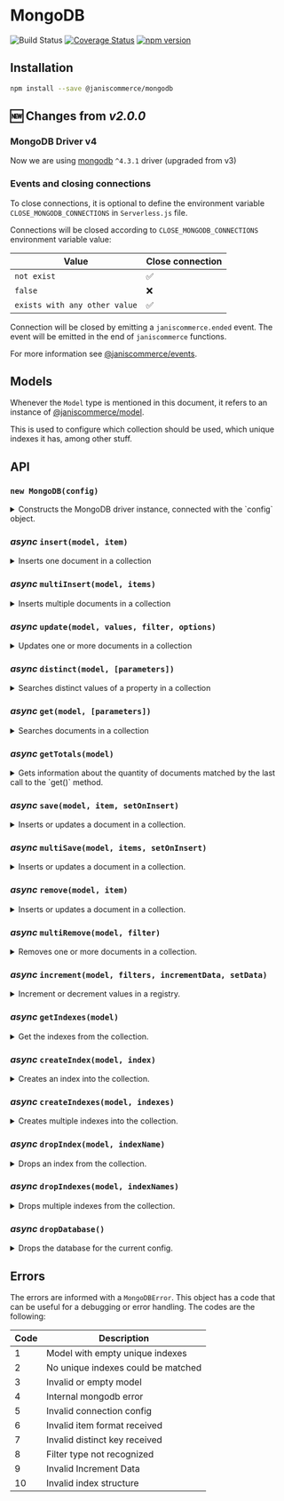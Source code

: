 
# MongoDB

![Build Status](https://github.com/janis-commerce/mongodb/workflows/Build%20Status/badge.svg)
[![Coverage Status](https://coveralls.io/repos/github/janis-commerce/mongodb/badge.svg?branch=master)](https://coveralls.io/github/janis-commerce/mongodb?branch=master)
[![npm version](https://badge.fury.io/js/%40janiscommerce%2Fmongodb.svg)](https://www.npmjs.com/package/@janiscommerce/mongodb)

## Installation

```sh
npm install --save @janiscommerce/mongodb
```

## :new: Changes from _v2.0.0_

### MongoDB Driver v4

Now we are using [mongodb](https://www.npmjs.com/package/mongodb) `^4.3.1` driver (upgraded from v3)

### Events and closing connections

To close connections, it is optional to define the environment variable `CLOSE_MONGODB_CONNECTIONS` in `Serverless.js` file.

Connections will be closed according to `CLOSE_MONGODB_CONNECTIONS` environment variable value:

| Value | Close connection |
|-------|------------------|
| `not exist` | :white_check_mark: |
| `false` | :x: |
| `exists with any other value` | :white_check_mark: |

Connection will be closed by emitting a `janiscommerce.ended` event. The event will be emitted in the end of `janiscommerce` functions.

For more information see [@janiscommerce/events](https://www.npmjs.com/package/@janiscommerce/events).

## Models
Whenever the `Model` type is mentioned in this document, it refers to an instance of [@janiscommerce/model](https://www.npmjs.com/package/@janiscommerce/model).

This is used to configure which collection should be used, which unique indexes it has, among other stuff.

## API

### `new MongoDB(config)`

<details>

<summary>Constructs the MongoDB driver instance, connected with the `config` object.</summary>

**Properties:**

- host `String` (optional): MongoDB host, default: `localhost`
- protocol `String` (optional): host protocol, default: `mongodb://`
- port `Number` (optional): host port, default none
- user `String` (optional): host username, default none
- password `String` (optional): host user password, default none
- database `String` **(required)**: MongoDB database
- limit `Number` (optional): Default limit for `get`/`getTotals` operations, default: `500`

**Usage:**
```js
const MongoDB = require('@janiscommerce/mongodb');

const Model = require('./myModel');

const mongo = new MongoDB({
   protocol: 'mongodb://',
   host: 'localhost',
   port: 27017
   user: 'some-user',
   password: 'super-secure-password',
   database: 'great-database'
});

const model = new Model();

// await mongo.[methodName](model);
```

</details>

### ***async*** `insert(model, item)`

<details>
<summary>Inserts one document in a collection</summary>

- model: `Model`: A model instance
- item: `Object`: The item to save in the collection

- Resolves `String`: The *ID* of the inserted item or rejects on failure.

**Usage:**
```js
await mongo.insert(model, {
   id: 1,
   name: 'test'
});
// > '000000054361564751d8516f'
```

</details>

### ***async*** `multiInsert(model, items)`

<details>
<summary>Inserts multiple documents in a collection</summary>

- model: `Model`: A model instance
- item: `Array<Object>`: The items to save in the collection

- Resolves `Array<Object>`: Items inserted
- Rejects `Error` When something bad occurs

**Usage:**
```js
await mongo.multiInsert(model, [
   { id: 2, name: 'test 1' },
   { id: 3, name: 'test 2' },
   { id: 4, name: 'test 3' }
]);
// > true
```

</details>

### ***async*** `update(model, values, filter, options)`

<details>
<summary>Updates one or more documents in a collection</summary>

- model: `Model`: A model instance
- values: `Object`: The values to set in the documents
- filter: `Object`: Filter criteria to match documents
- options: `Object`: Optional parameters (such as [arrayFilters](https://docs.mongodb.com/v3.6/release-notes/3.6/#arrayfilters)) of the query [See more](https://docs.mongodb.com/v3.6/reference/method/db.collection.updateMany/#definition)

- Resolves `Number`: The number of modified documents
- Rejects `Error` When something bad occurs

**Usage:**
```js
// Updating an item
await mongo.update(
   model,
   { name: 'foobar', color: 'red' }, // the values to update
   { id: 1 } // the filter
);
// > 1

// Updating the enire collection...
await mongo.update(
   model,
   { status: 'active' }, // the values to update
);
// > Number

// Updating certain elements of an array
/* Sample document to match
{
	_id: ObjectID('5df0151dbc1d570011949d86'),
	items: [{ name: 'foo', price: 90 },{ name: 'bar', price: 45 }]
}
*/
await mongo.update(
   model,
   { $set: { "items.$[elem].price" : 100 } }, // the values to update
   {}
   { arrayFilters: [ { "elem.price": { $gte: 85 } } ] }
)
// > Number
/* Output
{
	_id: ObjectID('5df0151dbc1d570011949d86'),
	items: [{ name: 'foo', price: 100 },{ name: 'bar', price: 45 }]
}
*/
```

</details>

### ***async*** `distinct(model, [parameters])`

<details>
<summary>Searches distinct values of a property in a collection</summary>

- model: `Model`: A model instance
- parameters: `Object` (optional): The query parameters. Default: `{}`. It only accepts `key` (the field name to get distinct values from, and `filters` -- described below in `get()` method)

- Resolves `Array<Object>`: An array of documents
- Rejects `Error` When something bad occurs

**Usage:**
```js
await mongo.distinct(model, { key: 'color', filters: { status: 'active' } });
// > ['Red', 'Blue']

```

</details>

### ***async*** `get(model, [parameters])`

<details>
<summary>Searches documents in a collection</summary>

- model: `Model`: A model instance
- parameters: `Object` (optional): The query parameters. Default: `{}`

- Resolves `Array<Object>`: An array of documents
- Rejects `Error` When something bad occurs

**Available parameters: (all of them are optional)**

- order `Object`: Sets the sorting criteria of the matched documents, for example: `{ myField: 'asc', myOtherField: 'desc' }`
- limit `Number`: Sets the page size when fetching documents. Defaults to the limit of the constructor.
- page `Number`: Sets the current page to retrieve.
- filters `Object|Array<Object>`: Sets the criteria to match documents. An object means AND operation between multiple filters. An array mean an OR operation. See examples [below](#filters).

Parameters example:
```js
{
   limit: 1000, // Default 500 from config
   page: 2,
   order: {
      itemField: 'asc'
   },
   filters: {
      itemField: 'foobar',
      otherItemField: {
         'value': ['foo', 'bar'],
         'type' : 'in'
      }
   }
}
```

#### Filters

The filters have a simpler structure than raw mongo filters, in order to simplify it's usage.

**Filter types**

The filter types can be defined in the model static getter `fields` like this:
```js
class MyModel extends Model {
	static get fields() {
		return {
			myField: {
				type: 'greaterOrEqual'
			}
		}
	}
}
```

It can also be overriden in each query like this:
```js
mongodb.get(myModel, {
	filters: {
		myField: {
			type: 'lesserOrEqual',
			value: 10
		}
	}
});
```

The following table shows all the supported filter types, and it's equivalence:

| Type           | Mongo equivalence |
| -------------- | ----------------- |
| equal          | $eq               |
| notEqual       | $ne               |
| greater        | $gt               |
| greaterOrEqual | $gte              |
| lesser         | $lt               |
| lesserOrEqual  | $lte              |
| in             | $in               |
| notIn          | $nin              |
| search         | $regex            |
| all            | $all              |
| exists         | $exists           |
| text           | $text             |
| elemMatch      | $elemMatch        |
| nearSphere     | $nearSphere       |
| geoIntersects  | $geoIntersects    |

If the type isn't defined in the model nor in the query, it defaults to `equal` for single valued filters or `in` for multivalued filter.

You can also pass an _unsupported_ mongodb `type` (it must start with the `$` character, for example: `$mod`).

**Internal field names**

The name of a filter and the field that it will match can differ. To achieve that, you must declare it in the model static getter `fields`:

```js
class MyModel extends Model {
	static get fields() {
		return {
			externalFieldName: {
				field: 'internalFieldName'
			}
		}
	}
}
```

**Mongo ObjectIds**

The fields of type `ObjectId` can be defined in the model this way:
```js
class MyModel extends Model {
	static get fields() {
		return {
			someIdField: {
				isID: true
			}
		}
	}
}
```

The package will handle the `string` to `ObjectId` conversion automatically for you. The `id` field is also automatically mapped to `_id` and converted to an `ObjectId`

It also maps `_id` field to `id` when retrieving documents.

**Example**

Putting it all together, here's a complete example with all possible configurations:

```js

class MyModel extends Model {
	static get fields() {
		return {
			otherIdField: {
				isID: true
			},
			greaterField: {
				type: 'greaterOrEqual'
			},
			overridenField: {
				type: 'search'
			},
			externalFieldName: {
				field: 'internalFieldName'
			}
		}
	}
}

mongodb.get(myModel, {
	filters: {
		id: '5df0151dbc1d570011949d86',
		otherIdField: ['5df0151dbc1d570011949d87', '5df0151dbc1d570011949d88'],
		greaterField: 15,
		overridenField: {
			type: 'exists',
			value: true
		},
		externalFieldName: true,
		someOtherField: ['foo', 'bar']
	}
});

// This is converted to the following mongo filter:
{
	id: {
		$eq: ObjectId('5df0151dbc1d570011949d86') // Automatically converted to ObjectId, default $eq type
	},
	otherIdField: {
		$in: [ObjectId('5df0151dbc1d570011949d87'), ObjectId('5df0151dbc1d570011949d88')] // Converted to ObjectId by model, default $in type
	},
	greaterField: {
		$gte: 15 // $gte type defined by model
	},
	overridenField: {
		$exists: true // $exists type overriden by query
	},
	internalFieldName: {
		$eq: true // Field name defined by model, default $eq type
	},
	someOtherField: {
		$in: ['foo', 'bar'] // Default $in type
	}
}
```

#### Nested filters
If you want to filter by fields inside objects, you can use nested filters. For example:
```js
{

/* Sample document to match
{
	_id: ObjectID('5df0151dbc1d570011949d86'),
	someField: {
		foo: 'bar'
	}
}
*/
mongodb.get(myModel, {
	filters: {
		'someField.foo': 'bar'
	}
});
```

**Usage:**
```js
await mongo.get(model, {})
// > [ ... ] // Every document in the collection, up to 500 documents.

// finding documents with a specific filter
await mongo.get(model, { filters: { id: 1 } })
// > [{ id: 1, name: 'foobar' }]

// finding the page 2 of elements with value "foo" with a page size of 10 elements.
await mongo.get(model, { limit: 10, page: 2 filters: { name: 'foo' } })
// > [ ... ] // The second page of 10 documents matching name equals to 'foo'.

// finding all entries ordered descendently by id
await mongo.get(model, { order: { id: 'desc' } });
// > [ ... ] // Every document in the collection, ordered by descending id, up to 500 documents.
```

</details>

### ***async*** `getTotals(model)`

<details>
<summary>Gets information about the quantity of documents matched by the last call to the `get()` method.</summary>

- model: `Model`: A model instance used for the query. **IMPORTANT**: This must be the same instance.

- Resolves `Object`: An object containing the totalizers
- Rejects `Error` When something bad occurs

Return example:
```js
{
   total: 140,
   pageSize: 60,
   pages: 3,
   page: 1
}
```

If no query was executed before, it will just return the `total` and `pages` properties with a value of zero.

**Usage:**
```js
// getTotals
result = await mongo.getTotals(model);
// > { page: 1, limit: 500, pages: 1, total: 4 }
```

</details>

### ***async*** `save(model, item, setOnInsert)`

<details>
<summary>Inserts or updates a document in a collection.</summary>

- model: `Model`: A model instance used for the query.
- item: `Object`: The item to upsert in the collection
- setOnInsert: `Object`: Default values to insert on Items.

- Resolves `Object`: An object containing the totalizers
- Rejects `Error` When something bad occurs

This operation uses unique indexes in order to update existing documents. If `id` is provided in the item, it will be used. Otherwise, it will try to match a unique index defined in the model. If no unique index can be matched by the item, it will reject an error.

**Usage:**
```js
// save insert
await mongo.save(model, {
   unique: 1,
   name: 'test'
});
// > '000000054361564751d8516f'

// save update
await mongo.save(model, {
   id: '00000058faf66849077316ba',
   unique: 1,
   name: 'test'
});
// > '00000058faf66849077316ba'

// save update
await mongo.save(model, {
   unique: 2,
   name: 'test-2'
}, { status: 'active' });
// > '00000058faf66849077316bb'
/* In DB:
{
   _id: '00000058faf66849077316bb',
   unique: 2,
   name: 'test-2',
   dateCreated: ISODate("2020-01-14T14:01:29.170Z"),
   status: 'active'
}
*/

// save update
await mongo.save(model, {
   unique: 2,
   name: 'test-2',
   status: 'inactive'
}, { status: 'active' });
// > '00000058faf66849077316bb'
/* In DB:
{
   _id: '00000058faf66849077316bb',
   unique: 2,
   name: 'test-2',
   dateCreated: ISODate("2020-01-14T14:01:29.170Z"),
   status: 'inactive'
}
*/
```
</details>

### ***async*** `multiSave(model, items, setOnInsert)`

<details>
<summary>Inserts or updates a document in a collection.</summary>

- model: `Model`: A model instance used for the query.
- items: `Array<Object>`: The items to upsert in the collection
- setOnInsert: `Object`: Default values to insert on Items.

- Resolves `Boolean`: `true` if items can be upserted
- Rejects `Error` When something bad occurs

**Usage:**
```js
await mongo.multiSave(model, [
   { id: 1, name: 'test 1' },
   { id: 2, name: 'test 2' },
   { id: 3, name: 'test 3' }
]);
// > true
```

</details>

### ***async*** `remove(model, item)`

<details>
<summary>Inserts or updates a document in a collection.</summary>

- model: `Model`: A model instance used for the query.
- item: `Object`: The items to be removed

- Resolves `Boolean`: `true` if one document was removed. `false` otherwise.
- Rejects `Error` When something bad occurs

This operation uses unique indexes in order to remove an existing document. If `id` is provided in the item, it will be used. Otherwise, it will try to match a unique index defined in the model. If no unique index can be matched by the item, it will reject an error.

**Usage:**
```js
await mongo.remove(model, { id: '0000000055f2255a1a8e0c54' });
// > true|false
```

</details>

### ***async*** `multiRemove(model, filter)`

<details>
<summary>Removes one or more documents in a collection.</summary>

- model: `Model`: A model instance
- filter: `Object`: Filter criteria to match documents

- Resolves `Number`: Number that repesents the amount of removed documents.
- Rejects `Error` When something bad occurs

**Usage:**
```js
await mongo.multiRemove(model, { name: { type: 'search', value: 'test' } });
// > 5
```

</details>

### ***async*** `increment(model, filters, incrementData, setData)`

<details>
<summary>Increment or decrement values in a registry.</summary>

- model: `Model`: A model instance used for the query.
- filters: `Object`: Unique Filter criteria to match documents
- incrementData: `Object`: The fields with the values to increment or decrement to updated in the collection (values must be *number* type).
- setData: `Object`: extra data to be updated in the registry

- Resolves `Object`: An object containing the updated registry
- Rejects `Error` When something bad occurs

**Usage:**
```js
await mongo.increment(model, { status: 'pending' }, { pendingDaysQuantity: 1 }, { updatedDate: new Date() });
/* Output:
{
   _id: ObjectID('5df0151dbc1d570011949d86'),
   status: 'pending',
   pendingDaysQuantity: 4
   updatedDate:ISODate("2020-11-09T14:01:29.170Z")
}
*/
```

</details>

### ***async*** `getIndexes(model)`

<details>
<summary>Get the indexes from the collection.</summary>

- model `Model`: A model instance

- Resolves `Array<object>`: An array with the collection indexes
- Rejects `Error`: When something bad occurs

This method also format the received indexes from MongoDB by getting only the fields `name`, `key` and `unique`.

**Usage:**
```js
await mongo.getIndexes(model);
// > [{name: 'some-index', key: { field: 1 }, unique: false}]
```

</details>

### ***async*** `createIndex(model, index)`

<details>
<summary>Creates an index into the collection.</summary>

- model `Model`: A model instance
- index `Object`: An object with the following properties:
   - name `String` (Required): The index name
   - key `Object` (Required): The index key with the fields to index
   - unique `Boolean` (Optional): Indicates if the index must be unique or not

- Resolves `Boolean`: `true` if the index was successfully created
- Rejects `Error`: When something bad occurs

**Usage:**
```js
await mongo.createIndex(model, {
   name: 'some-index',
   key: { field: 1 },
   unique: true
});
// > true
```

</details>

### ***async*** `createIndexes(model, indexes)`

<details>
<summary>Creates multiple indexes into the collection.</summary>

- model `Model`: A model instance
- indexes `Array<object>`: An array with the indexes to create (index object structure defined in `createIndex` method)

- Resolves `Boolean`: `true` if the indexes was successfully created
- Rejects `Error`: When something bad occurs

**Usage:**
```js
await mongo.createIndexes(model, [
   {
      name: 'some-index',
      key: { field: 1 },
      unique: true
   },
   {
      name: 'other-index',
      key: { otherField: 1 }
   }
]);
// > true
```

</details>

### ***async*** `dropIndex(model, indexName)`

<details>
<summary>Drops an index from the collection.</summary>

- model `Model`: A model instance
- indexName: `String`: The name of the index to drop

- Resolves `Boolean`: `true` if the index was successfully dropped
- Rejects `Error`: When something bad occurs

**Usage:**
```js
await mongo.dropIndex(model, 'some-index');
// > true
```

</details>

### ***async*** `dropIndexes(model, indexNames)`

<details>
<summary>Drops multiple indexes from the collection.</summary>

- model `Model`: A model instance
- indexNames: `Array<string>`: The names of the indexs to drop

- Resolves `Boolean`: `true` if the index was successfully dropped
- Rejects `Error`: When something bad occurs

**Usage:**
```js
await mongo.dropIndexes(model, ['some-index', 'other-index'])
// > true
```

</details>

### ***async*** `dropDatabase()`

<details>
<summary>Drops the database for the current config.</summary>

- Resolves `Boolean`: `true` if the database was successfully dropped, false otherwise.
- Rejects `Error`: When something bad occurs

**Usage:**
```js
await mongo.dropDatabase();
// > true|false
```

</details>

## Errors

The errors are informed with a `MongoDBError`.
This object has a code that can be useful for a debugging or error handling.
The codes are the following:

| Code | Description                        |
|------|----------------------------------- |
| 1    | Model with empty unique indexes    |
| 2    | No unique indexes could be matched |
| 3    | Invalid or empty model             |
| 4    | Internal mongodb error             |
| 5    | Invalid connection config          |
| 6    | Invalid item format received       |
| 7    | Invalid distinct key received      |
| 8    | Filter type not recognized         |
| 9    | Invalid Increment Data             |
| 10   | Invalid index structure            |